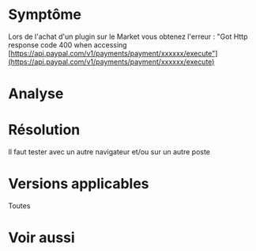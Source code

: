 Symptôme 
========

Lors de l'achat d'un plugin sur le Market vous obtenez l'erreur : "Got
Http response code 400 when accessing
[https://api.paypal.com/v1/payments/payment/xxxxxx/execute"](https://api.paypal.com/v1/payments/payment/xxxxxx/execute)

Analyse 
=======

Résolution 
==========

Il faut tester avec un autre navigateur et/ou sur un autre poste

Versions applicables 
====================

Toutes

Voir aussi 
==========
